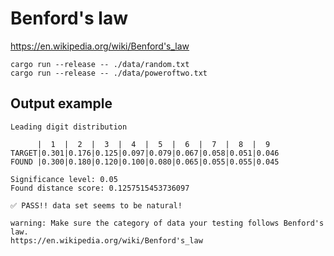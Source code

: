 # Benford's law

https://en.wikipedia.org/wiki/Benford's_law

```
cargo run --release -- ./data/random.txt
cargo run --release -- ./data/poweroftwo.txt
```

## Output example

```
Leading digit distribution

      |  1  |  2  |  3  |  4  |  5  |  6  |  7  |  8  |  9
TARGET|0.301|0.176|0.125|0.097|0.079|0.067|0.058|0.051|0.046
FOUND |0.300|0.180|0.120|0.100|0.080|0.065|0.055|0.055|0.045

Significance level: 0.05
Found distance score: 0.1257515453736097

✅ PASS!! data set seems to be natural!

warning: Make sure the category of data your testing follows Benford's law.
https://en.wikipedia.org/wiki/Benford's_law
```
